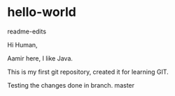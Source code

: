 # hello-world
 readme-edits

Hi Human,

Aamir here, I like Java.

This is my first git repository, created it for learning GIT.

Testing the changes done in branch.
master
